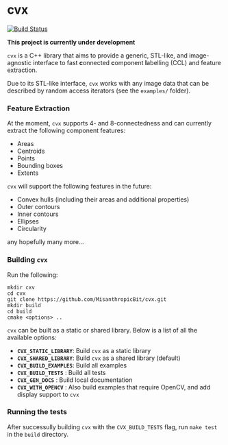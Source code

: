 cvx
===

[![Build Status](https://travis-ci.org/MisanthropicBit/cvx.svg?branch=master)](https://travis-ci.org/MisanthropicBit/cvx)

**This project is currently under development**

``cvx`` is a C++ library that aims to provide a generic, STL-like, and image-agnostic interface to fast **c**onnected **c**omponent **l**abelling (CCL) and feature extraction.

Due to its STL-like interface, ``cvx`` works with any image data that can be described by random access iterators (see the ``examples/`` folder).

### Feature Extraction
At the moment, ``cvx`` supports 4- and 8-connectedness and can currently extract the following component features:

* Areas
* Centroids
* Points
* Bounding boxes
* Extents

``cvx`` will support the following features in the future:

* Convex hulls (including their areas and additional properties)
* Outer contours
* Inner contours
* Ellipses
* Circularity

any hopefully many more...

### Building ``cvx``

Run the following:

```
mkdir cxv
cd cvx
git clone https://github.com/MisanthropicBit/cvx.git
mkdir build
cd build
cmake <options> ..
```

``cvx`` can be built as a static or shared library. Below is a list of all the available options:

* **``CVX_STATIC_LIBRARY``**: Build ``cvx`` as a static library
* **``CVX_SHARED_LIBRARY``**: Build ``cvx`` as a shared library (default)
* **``CVX_BUILD_EXAMPLES``**: Build all examples
* **``CVX_BUILD_TESTS``**   : Build all tests
* **``CVX_GEN_DOCS``**      : Build local documentation
* **``CVX_WITH_OPENCV``**   : Also build examples that require OpenCV, and add display support to ``cvx``

### Running the tests

After successully building ``cvx`` with the ``CVX_BUILD_TESTS`` flag, run ``make test`` in the ``build`` directory.
